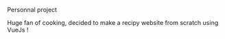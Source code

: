 Personnal project

Huge fan of cooking, decided to make a recipy website from scratch using VueJs !
